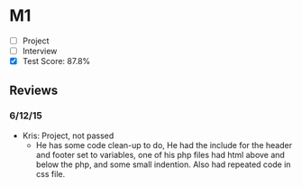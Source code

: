 # M1

- [ ] Project 
- [ ] Interview
- [x] Test Score: 87.8%

## Reviews

### 6/12/15
- Kris: Project, not passed
  - He has some code clean-up to do, He had the include for the header and footer set to variables, one of his php files had html above and below the php, and some small indention. Also had repeated code in css file. 
